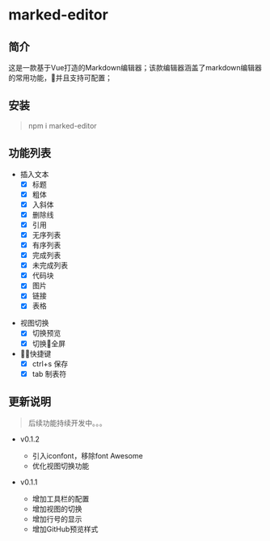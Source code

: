 # marked-editor

## 简介

这是一款基于Vue打造的Markdown编辑器；该款编辑器涵盖了markdown编辑器的常用功能，并且支持可配置；

## 安装

> npm i marked-editor

## 功能列表

+ 插入文本
  - [x] 标题
  - [x] 粗体
  - [x] 入斜体
  - [x] 删除线
  - [x] 引用
  - [x] 无序列表
  - [x] 有序列表
  - [x] 完成列表
  - [x] 未完成列表
  - [x] 代码块
  - [x] 图片
  - [x] 链接
  - [x] 表格
- 视图切换
  - [x] 切换预览
  - [x] 切换全屏
- 快捷键
  - [x] ctrl+s 保存
  - [x] tab 制表符

## 更新说明

> 后续功能持续开发中。。。

+ v0.1.2
  + 引入iconfont，移除font Awesome
  + 优化视图切换功能

+ v0.1.1
  + 增加工具栏的配置
  + 增加视图的切换
  + 增加行号的显示
  + 增加GitHub预览样式